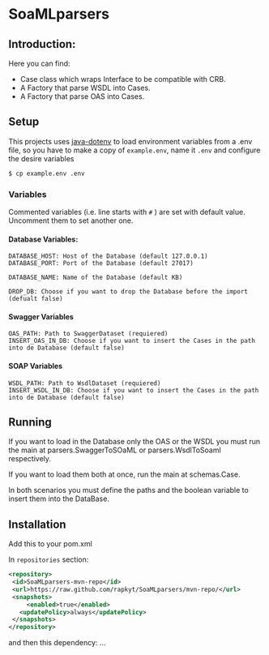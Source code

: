 # SoaMLparsers

## Introduction:

Here you can find:
* Case class which wraps Interface to be compatible with CRB.
* A Factory that parse WSDL into Cases.
* A Factory that parse OAS into Cases.


## Setup

This projects uses [java-dotenv](https://github.com/cdimascio/java-dotenv) to load environment variables from a .env file, 
so you have to make a copy of `example.env`, name it `.env` and  configure the desire variables

```bash
$ cp example.env .env
```


### Variables

Commented variables (i.e. line starts with `#` ) are set with default value. Uncomment them to set another one.


#### Database Variables:
```
DATABASE_HOST: Host of the Database (default 127.0.0.1)
DATABASE_PORT: Port of the Database (default 27017)

DATABASE_NAME: Name of the Database (default KB)

DROP_DB: Choose if you want to drop the Database before the import (defualt false)
```


#### Swagger Variables
```
OAS_PATH: Path to SwaggerDataset (requiered)
INSERT_OAS_IN_DB: Choose if you want to insert the Cases in the path into de Database (default false)
```


#### SOAP Variables
```
WSDL_PATH: Path to WsdlDataset (requiered)
INSERT_WSDL_IN_DB: Choose if you want to insert the Cases in the path into de Database (default false)
```


## Running

If you want to load in the Database only the OAS or the WSDL you must run the main at parsers.SwaggerToSOaML or 
parsers.WsdlToSoaml respectively.

If you want to load them both at once, run the main at schemas.Case.

In both scenarios you must define the paths and the boolean variable to insert them into the DataBase.
 
 
 ## Installation
 
 Add this to your pom.xml
 
 In `repositories` section:
 ```xml
<repository>
  <id>SoaMLparsers-mvn-repo</id>
  <url>https://raw.github.com/rapkyt/SoaMLparsers/mvn-repo/</url>
  <snapshots>
      <enabled>true</enabled>
    <updatePolicy>always</updatePolicy>
  </snapshots>
</repository>
```

and then this dependency:
...